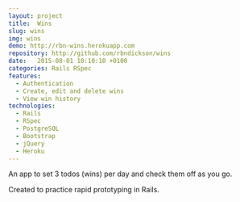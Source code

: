 ```yaml
---
layout: project
title:  Wins
slug: wins
img: wins
demo: http://rbn-wins.herokuapp.com
repository: http://github.com/rbndickson/wins
date:   2015-08-01 10:10:10 +0100
categories: Rails RSpec
features:
  - Authentication
  - Create, edit and delete wins
  - View win history
technologies:
  - Rails
  - RSpec
  - PostgreSQL
  - Bootstrap
  - jQuery
  - Heroku
---
```

An app to set 3 todos (wins) per day and check them off as you go.

Created to practice rapid prototyping in Rails.
